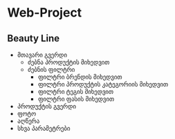 # Web-Project 
## Beauty Line

* მთავარი გვერდი
  * ძებნა პროდუქტის მიხედვით
  * ძებნის ფილტრი
    *  ფილტრი ბრენდის მიხედვით
    *  ფილტრი პროდუქტის კატეგორიის მიხედვით
    *  ფილტრი ტეგის მიხედვით
    *  ფილტრი ფასის მიხედვით
* პროდუქტის გვერდი 
 * ფოტო
 * აღწერა
 * სხვა პარამეტრები
